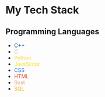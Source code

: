 # My Tech Stack

## Programming Languages

- <span style="color:#00599C">C++</span>
- <span style="color:#A8B9CC">C</span>
- <span style="color:#FFD43B">Python</span>
- <span style="color:#F7DF1E">JavaScript</span>
- <span style="color:#2965F1">CSS</span>
- <span style="color:#E34C26">HTML</span>
- <span style="color:#DEA584">Rust</span>
- <span style="color:#E6B91E">SQL</span>
